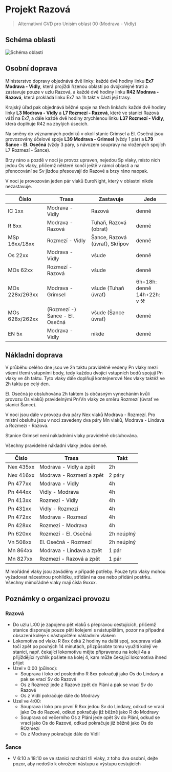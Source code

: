 # Projekt Razová

> Alternativní GVD pro Unisim oblast 00 (Modrava - Vidly)

## Schéma oblasti

![Schéma oblasti](http://softikon.wz.cz/p04.gif)

## Osobní doprava

Ministerstvo dopravy objednává dvě linky: každé dvě hodiny linku **Ex7 Modrava - Vidly**, která projíždí řízenou oblastí po dvojkolejné trati a zastavuje pouze v uzlu Razová, a každé dvě hodiny linku **R42 Modrava - Razová**, která prokládá linku Ex7 na 1h takt v části její trasy.

Krajský úřad pak objednává běžné spoje na třech linkách: každé dvě hodiny linky **L3 Modrava - Vidly** a **L7 Rozmezí - Razová**, které ve stanici Razová váží na Ex7, a dále každé dvě hodiny zrychlenou linku **L37 Rozmezí - Vidly**, která doplňuje R42 na zbylých úsecích.

Na směny do významných podniků v okolí stanic Grimsel a El. Osečná jsou provozovány účelové spoje **L39 Modrava - Grimsel** (vždy 1 pár) a **L79 Šance - El. Osečná** (vždy 3 páry, s návozem soupravy na vložených spojích L7 Rozmezí - Šance).

Brzy ráno a pozdě v noci je provoz upraven, nejedou Sp vlaky, místo nich jedou Os vlaky, přičemž některé končí ještě v rámci oblasti a na přenocování se Sv jízdou přesouvají do Razové a brzy ráno naopak.

V noci je provozován jeden pár vlaků EuroNight, který v oblastni nikde nezastavuje.

Číslo | Trasa | Zastavuje | Jede
--- | --- | --- | ---
IC 1xx | Modrava - Vidly | Razová | denně
R 8xx | Modrava - Razová | Tuhaň, Razová (obrat) | denně
MSp 16xx/18xx | Rozmezí - Vidly | Šance, Razová (úvrať), Skřípov | denně
Os 22xx | Modrava - Vidly | všude | denně
MOs 62xx | Rozmezí - Razová | všude | denně
MOs 228x/263xx | Modrava - Grimsel | všude (Tuhaň úvrať) | 6h+18h: denně<br>14h+22h: v ⚒︎
MOs 628x/262xx | (Rozmezí -) Šance - El. Osečná | všude (Šance úvrať) | denně
EN 5x | Modrava - Vidly | nikde | denně

## Nákladní doprava

V průběhu celého dne jsou ve 2h taktu pravidelně vedeny Pn vlaky mezi všemi třemi vstupními body, tedy každou dvojici vstupních bodů spojují Pn vlaky ve 4h taktu. Tyto vlaky dále doplňují kontejnerové Nex vlaky taktéž ve 2h taktu po celý den.

El. Osečná je obsluhována 2h taktem (s občasným vynecháním kvůli provozu Os vlaků) pravidelnými Pn/Vn vlaky ze směru Rozmezí (úvrať ve stanici Šance).

V noci jsou dále v provozu dva páry Nex vlaků Modrava - Rozmezí. Pro místní obsluhu jsou v noci zavedeny dva páry Mn vlaků, Modrava - Lindava a Rozmezí - Razová.

Stanice Grimsel není nákladními vlaky pravidelně obsluhována.

Všechny pravidelné nákladní vlaky jedou denně.

Číslo | Trasa | Takt
--- | --- | ---
Nex 435xx | Modrava - Vidly a zpět | 2h
Nex 416xx | Modrava - Rozmezí a zpět | 2 páry
Pn 477xx | Modrava - Vidly | 4h
Pn 444xx | Vidly - Modrava | 4h
Pn 413xx | Rozmezí - Vidly | 4h
Pn 431xx | Vidly - Rozmezí | 4h
Pn 472xx | Modrava - Rozmezí | 4h
Pn 428xx | Rozmezí - Modrava | 4h
Pn 620xx | Rozmezí - El. Osečná | 2h neúplný
Vn 508xx | El. Osečná - Rozmezí | 2h neúplný
Mn 864xx | Modrava - Lindava a zpět | 1 pár
Mn 827xx | Rozmezí - Razová a zpět | 1 pár

Mimořádné vlaky jsou zaváděny v případě potřeby. Pouze tyto vlaky mohou vyžadovat nácestnou prohlídku, střídání na ose nebo přidání postrku. Všechny mimořádné vlaky mají čísla 9xxxx.

## Poznámky o organizaci provozu

### Razová

* Do uzlu L:00 je zapojeno pět vlaků s přepravou cestujících, přičemž stanice disponuje pouze pěti kolejemi s nástupištěm, pozor na případné obsazení koleje s nástupištěm nákladním vlakem
* Lokomotiva od vlaku R 8xx čeká 2 hodiny na další spoj, souprava však točí zpět po pouhých 14 minutách, přizpůsobte tomu využití kolejí ve stanici, např. čekající lokomotivu mějte připravenou na koleji 4a a přijíždějící rychlík pošlete na kolej 4, kam může čekající lokomotiva ihned přijet
* Uzel v 0:00 (půlnoc):
  * Souprava i loko od posledního R 8xx pokračují jako Os do Lindavy a pak se vrací Sv do Razové
  * Os z Rozmezí jede z Razové zpět do Plání a pak se vrací Sv do Razové
  * Os z Vidlí pokračuje dále do Modravy
* Uzel ve 4:00:
  * Souprava i loko pro první R 8xx jedou Sv do Lindavy, odkud se vrací jako Os do Razové, odkud pokračuje již běžně jako R do Modravy
  * Souprava od večerního Os z Plání jede opět Sv do Plání, odkud se vrací jako Os do Razové, odkud pokračuje již běžně jako Os do ROzmezí
  * Os z Modravy pokračuje dále do Vidlí

### Šance

* V 6:10 a 18:10 se ve stanici nachází tři vlaky, z toho dva osobní, dejte pozor, aby nedošlo k ohrožení nástupu a výstupu cestujících
